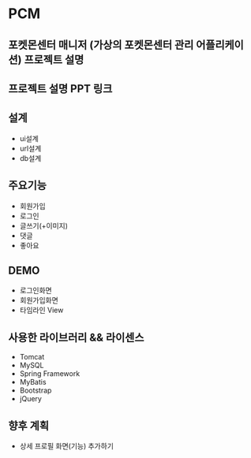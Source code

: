 # PCM
포켓몬센터 매니저 (가상의 포켓몬센터 관리 어플리케이션)
프로젝트 설명
---------
프로젝트 설명 PPT 링크
-----------------
설계
---
* ui설계
* url설계
* db설계

주요기능
------
* 회원가입
* 로그인
* 글쓰기(+이미지)
* 댓글
* 좋아요

DEMO
-----
* 로그인화면
* 회원가입화면
* 타임라인 View

사용한 라이브러리 && 라이센스
-----------------------
* Tomcat
* MySQL
* Spring Framework
* MyBatis
* Bootstrap
* jQuery

향후 계획
------
* 상세 프로필 화면(기능) 추가하기

